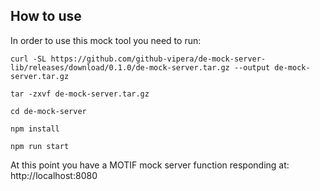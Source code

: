 ## How to use
In order to use this mock tool you need to run:


```console
curl -SL https://github.com/github-vipera/de-mock-server-lib/releases/download/0.1.0/de-mock-server.tar.gz --output de-mock-server.tar.gz

tar -zxvf de-mock-server.tar.gz 

cd de-mock-server

npm install

npm run start
```


At this point you have a MOTIF mock server function responding at:
http://localhost:8080

